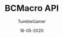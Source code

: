 ---
title: BCMacro API
author:
  - TumbleGamer
description: Adds an API that lets mods create specific actions that can be
  bound to buttons or keys.
date: 16-05-2020
buttons:
  - name: Install
    href: http://cdn.boxcrittersmods.ga/BCMacroAPI/master/bcmacro-api.user.js
  - name: Source
    href: https://github.com/boxcrittersmods/bcmacros
    type: 1
  - name: Documentation
    href: http://docs.boxcrittersmods.ga/bcmacros
    type: 1
featured: false
userscript: true
working: true
content: ""
recommended: true
recommend: false
---